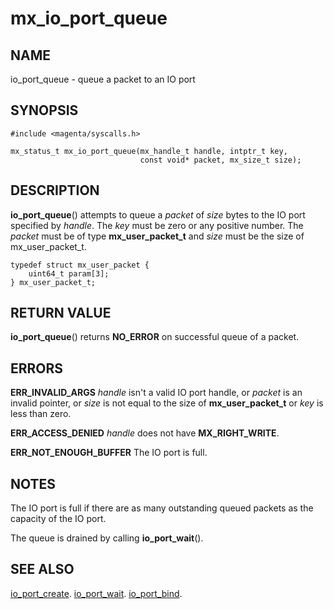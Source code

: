 # mx_io_port_queue

## NAME

io_port_queue - queue a packet to an IO port

## SYNOPSIS

```
#include <magenta/syscalls.h>

mx_status_t mx_io_port_queue(mx_handle_t handle, intptr_t key,
                             const void* packet, mx_size_t size);

```

## DESCRIPTION

**io_port_queue**() attempts to queue a *packet* of *size* 
bytes to the IO port specified by *handle*. The *key* must be zero or
any positive number. The *packet* must be of type **mx_user_packet_t**
and *size* must be the size of mx_user_packet_t.

```
typedef struct mx_user_packet {
    uint64_t param[3];
} mx_user_packet_t;

```

## RETURN VALUE

**io_port_queue**() returns **NO_ERROR** on successful queue of a packet.

## ERRORS

**ERR_INVALID_ARGS**  *handle* isn't a valid IO port handle, or
*packet* is an invalid pointer, or *size* is not equal to the size
of **mx_user_packet_t** or *key* is less than zero.

**ERR_ACCESS_DENIED**  *handle* does not have **MX_RIGHT_WRITE**.

**ERR_NOT_ENOUGH_BUFFER**  The IO port is full.

## NOTES

The IO port is full if there are as many outstanding queued
packets as the capacity of the IO port.

The queue is drained by calling **io_port_wait**().

## SEE ALSO

[io_port_create](io_port_create.md).
[io_port_wait](io_port_wait.md).
[io_port_bind](io_port_bind.md).

